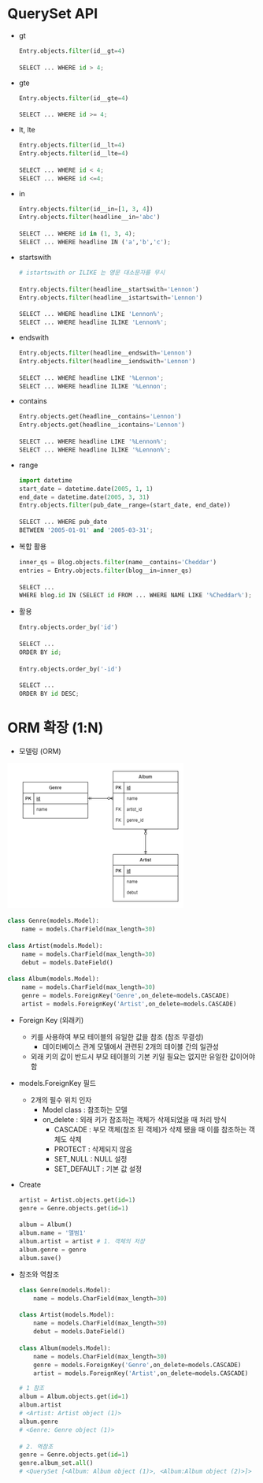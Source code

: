 # QuerySet API

- gt 		

  ```python
  Entry.objects.filter(id__gt=4)
  
  SELECT ... WHERE id > 4;
  ```

- gte

  ```python
  Entry.objects.filter(id__gte=4)
  
  SELECT ... WHERE id >= 4;
  ```

- lt, lte

  ```python
  Entry.objects.filter(id__lt=4)
  Entry.objects.filter(id__lte=4)
  
  SELECT ... WHERE id < 4;
  SELECT ... WHERE id <=4;
  ```

- in

  ```python
  Entry.objects.filter(id__in=[1, 3, 4])
  Entry.objects.filter(headline__in='abc')
  
  SELECT ... WHERE id in (1, 3, 4);
  SELECT ... WHERE headline IN ('a','b','c');
  ```

- startswith

  ```python
  # istartswith or ILIKE 는 영문 대소문자를 무시
  
  Entry.objects.filter(headline__startswith='Lennon')
  Entry.objects.filter(headline__istartswith='Lennon')
  
  SELECT ... WHERE headline LIKE 'Lennon%';
  SELECT ... WHERE headline ILIKE 'Lennon%';
  ```

- endswith

  ```python
  Entry.objects.filter(headline__endswith='Lennon')
  Entry.objects.filter(headline__iendswith='Lennon')
  
  SELECT ... WHERE headline LIKE '%Lennon';
  SELECT ... WHERE headline ILIKE '%Lennon';
  ```

- contains

  ```python
  Entry.objects.get(headline__contains='Lennon')
  Entry.objects.get(headline__icontains='Lennon')
  
  SELECT ... WHERE headline LIKE '%Lennon%';
  SELECT ... WHERE headline ILIKE '%Lennon%';
  ```

- range

  ```python
  import datetime
  start_date = datetime.date(2005, 1, 1)
  end_date = datetime.date(2005, 3, 31)
  Entry.objects.filter(pub_date__range=(start_date, end_date))
  
  SELECT ... WHERE pub_date
  BETWEEN '2005-01-01' and '2005-03-31';
  ```

- 복합 활용

  ```python
  inner_qs = Blog.objects.filter(name__contains='Cheddar')
  entries = Entry.objects.filter(blog__in=inner_qs)
  
  SELECT ...
  WHERE blog.id IN (SELECT id FROM ... WHERE NAME LIKE '%Cheddar%');
  ```

- 활용

  ```python
  Entry.objects.order_by('id')
  
  SELECT ...
  ORDER BY id;
  
  Entry.objects.order_by('-id')
  
  SELECT ...
  ORDER BY id DESC;
  ```



# ORM 확장 (1:N)

- 모델링 (ORM)

![image-20220825144145575](DB_8_QuerySet_API.assets/image-20220825144145575.png)

```python
class Genre(models.Model):
    name = models.CharField(max_length=30)
    
class Artist(models.Model):
    name = models.CharField(max_length=30)
    debut = models.DateField()
    
class Album(models.Model):
    name = models.CharField(max_length=30)
    genre = models.ForeignKey('Genre',on_delete=models.CASCADE)
    artist = models.ForeignKey('Artist',on_delete=models.CASCADE)
```

- Foreign Key (외래키)
  - 키를 사용하여 부모 테이블의 유일한 값을 참조 (참조 무결성)
    - 데이터베이스 관계 모델에서 관련된 2개의 테이블 간의 일관성
  - 외래 키의 값이 반드시 부모 테이블의 기본 키일 필요는 없지만 유일한 값이어야 함
- models.ForeignKey 필드
  - 2개의 필수 위치 인자
    - Model class : 참조하는 모델
    - on_delete : 외래 키가 참조하는 객체가 삭제되었을 때 처리 방식
      - CASCADE : 부모 객체(참조 된 객체)가 삭제 됐을 때 이를 참조하는 객체도 삭제
      - PROTECT : 삭제되지 않음
      - SET_NULL : NULL 설정
      - SET_DEFAULT : 기본 값 설정

- Create

  ```python
  artist = Artist.objects.get(id=1)
  genre = Genre.objects.get(id=1)
  
  album = Album()
  album.name = '앨범1'
  album.artist = artist # 1. 객체의 저장
  album.genre = genre
  album.save()
  ```

- 참조와 역참조

  ```python
  class Genre(models.Model):
      name = models.CharField(max_length=30)
      
  class Artist(models.Model):
      name = models.CharField(max_length=30)
      debut = models.DateField()
  
  class Album(models.Model):
      name = models.CharField(max_length=30)
      genre = models.ForeignKey('Genre',on_delete=models.CASCADE)
      artist = models.ForeignKey('Artist',on_delete=models.CASCADE)
  ```

  ```python
  # 1 참조
  album = Album.objects.get(id=1)
  album.artist
  # <Artist: Artist object (1)>
  album.genre
  # <Genre: Genre object (1)>
  
  # 2. 역참조
  genre = Genre.objects.get(id=1)
  genre.album_set.all()
  # <QuerySet [<Album: Album object (1)>, <Album:Album object (2)>]>
  ```

  